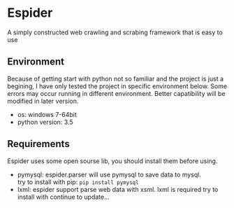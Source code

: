 # Espider
A simply constructed web crawling and scrabing framework that is easy to use  
## Environment  
Because of getting start with python not so familiar and the project is just a begining, I have only tested the project in specific environment below. Some errors may occur running in different environment. Better capatibility will be modified in later version.
* os: windows 7-64bit
* python version: 3.5  
## Requirements
Espider uses some open sourse lib, you should install them before using.
* pymysql: espider.parser will use pymysql to save data to mysql.  
try to install with pip:
`
pip install pymysql
`
* lxml: espider support parse web data with xsml. lxml is required
try to install with 
continue to update...
